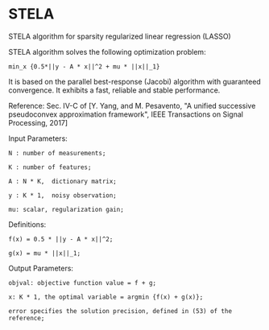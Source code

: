 # STELA
STELA algorithm for sparsity regularized linear regression (LASSO)


STELA algorithm solves the following optimization problem:

    min_x {0.5*||y - A * x||^2 + mu * ||x||_1}
            
            
It is based on the parallel best-response (Jacobi) algorithm with guaranteed convergence. It exhibits a fast, reliable and stable performance.


Reference:
    Sec. IV-C of [Y. Yang, and M. Pesavento, "A unified successive pseudoconvex approximation framework", IEEE Transactions on Signal Processing, 2017]        


Input Parameters:

    N : number of measurements;

    K : number of features;
    
    A : N * K,  dictionary matrix;
    
    y : K * 1,  noisy observation;
    
    mu: scalar, regularization gain;


Definitions:
    
    f(x) = 0.5 * ||y - A * x||^2;
    
    g(x) = mu * ||x||_1;


Output Parameters:
    
    objval: objective function value = f + g;
    
    x: K * 1, the optimal variable = argmin {f(x) + g(x)};
    
    error specifies the solution precision, defined in (53) of the reference;
